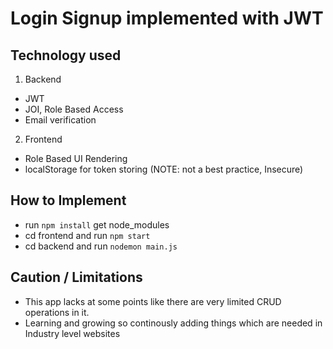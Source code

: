 


# Login Signup implemented with JWT

## Technology used

1. Backend
- JWT
- JOI, Role Based Access
- Email verification

2. Frontend
- Role Based UI Rendering
- localStorage for token storing (NOTE: not a best practice, Insecure)


## How to Implement

- run `npm install` get node_modules
- cd frontend and run `npm start`
- cd backend and run `nodemon main.js`

## Caution / Limitations

- This app lacks at some points like there are very limited CRUD operations in it.
- Learning and growing so continously adding things which are needed in Industry level websites